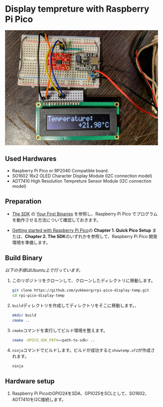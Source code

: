 # Display tempreture with Raspberry Pi Pico

![setup](resources/showtemp.jpg)

## Used Hardwares

* Raspberry Pi Pico or RP2040 Compatible board.
* SO1602 16x2 OLED Character Display Module (I2C connection model)
* ADT7410 High Resolution Tempreture Sensor Module (I2C connection model)

## Preparation

* [The SDK](https://www.raspberrypi.com/documentation/microcontrollers/c_sdk.html) の [Your First Binaries](https://www.raspberrypi.com/documentation/microcontrollers/c_sdk.html#your-first-binaries) を参照し、Raspberry Pi Pico でプログラムを動作させる方法について確認しておきます。

* [Getting started with Raspberry Pi Pico](https://datasheets.raspberrypi.com/pico/getting-started-with-pico.pdf)の
   **Chapter 1. Quick Pico Setup** または、**Chapter 2. The SDK**のいずれかを参照して、Raspberry Pi Pico 開発環境を準備します。

## Build Binary

_以下の手順はUbuntu上で行っています。_

1. このリポジトリをクローンして、クローンしたディレクトリに移動します。

   ``` sh
   git clone https://github.com/yukkeorg/rpi-pico-display-temp.git
   cd rpi-pico-display-temp
   ```

2. `build`ディレクトリを作成してディレクトリをそこに移動します。、

   ``` sh
   mkdir build
   cmake ..
   ```

3. `cmake`コマンドを実行してビルド環境を整えます。

   ``` sh
   cmake -DPICO_SDK_PATH=<path-to-sdk> ..
   ```

4. `ninja`コマンドでビルドします。ビルドが成功すると`showtemp.uf2`が作成されます。

   ``` sh
   ninja
   ```

## Hardware setup

1. Raspberry Pi PicoのGPIO24をSDA、GPIO25をSCLとして、SO1602、ADT7410をI2C接続します。

